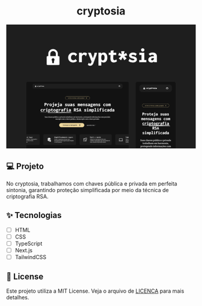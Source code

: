 <h1 align="center">
    cryptosia
</h1>

![cover](.github/cover.png?style=flat)

## 💻 Projeto

No cryptosia, trabalhamos com chaves pública e privada em perfeita sintonia, garantindo proteção simplificada por meio da técnica de criptografia RSA.

## ✨ Tecnologias

-   [ ] HTML
-   [ ] CSS
-   [ ] TypeScript
-   [ ] Next.js
-   [ ] TailwindCSS

<!--
<picture>
  <source media="(prefers-color-scheme: dark)" srcset="./dark.png">
  <img alt="Text changing depending on mode. Light: 'So light!' Dark: 'So dark!'" src="./light.png">
</picture>
-->

## 📄 License

Este projeto utiliza a MIT License. Veja o arquivo de [LICENÇA](LICENSE) para mais detalhes.

<br />

